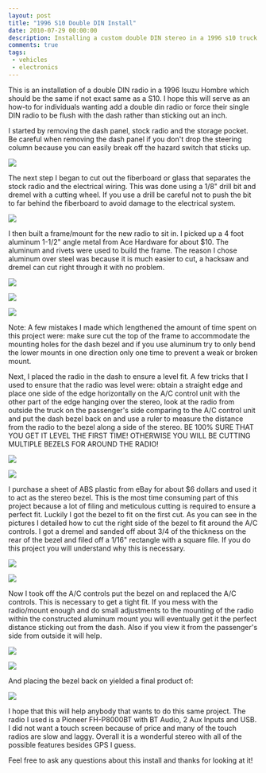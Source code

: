```yaml
---
layout: post
title: "1996 S10 Double DIN Install"
date: 2010-07-29 00:00:00
description: Installing a custom double DIN stereo in a 1996 s10 truck
comments: true
tags: 
 - vehicles
 - electronics
---
```


This is an installation of a double DIN radio in a 1996 Isuzu Hombre which should be the same if not exact same as a S10. I hope this will serve as an how-to for individuals wanting add a double din radio or force their single DIN radio to be flush with the dash rather than sticking out an inch.

I started by removing the dash panel, stock radio and the storage pocket. Be careful when removing the dash panel if you don't drop the steering column because you can easily break off the hazard switch that sticks up.

![](https://lh3.googleusercontent.com/foaAHcKWxZk2DDlwXT7AoRjrx4IIRgegDwBteAV0_4i9_EyKpJY1M0wAVuEVJp4R9Mq-sfnS2fXEdZ-JE1SJtAwyMQThxnO46Z0kTXEtWNMXWOV_vqsRGSed362HEiEWffQlvJfngP8n1tBeI_r38hKJkiaLWcmgiTtCY2XsrHkL2gBdHpGki6EskbrQcRrOZlR7IXO5gydcjsmrWf_ujRtoQdt4HH3wlsrFIkP1W2EXz0Fy8rdwfCeqrSkELvtHL04zGEt8qiJYR35P030tIthxnXf5N-jfOX9vKWkNjVSLK1CBrnKwALyxfuANxRKV-jHmqRrP2HLH6hrGBKRVQiohHzXxSCWaxhdPdTJ3P9pUiLqdJRZqj0cWgqeU-lEn2KPLUWQ6XC8UFPoqCv7A8JbdjT1mZikStRRy67nNF6BQjhWxMtRNX3kdp3dWCL7bFIHbWU7WwvXGAZRP6OibZy4rDzQoqTokMr-XYaab_HTtU89xFimuBsVTiffyYsE9OfRPsEAKZpNSjwXw8M3oTTHOS_o3wKnEPgagkHRTYK1MgVta_O9egBShyXdjxghGT6t6bAbMbAYN6ReqFonTi9Ti1n1YtLVhGVZ0k_ZaTLoT1I8Qbig=w964-h720-no)

The next step I began to cut out the fiberboard or glass that separates the stock radio and the electrical wiring. This was done using a 1/8" drill bit and dremel with a cutting wheel. If you use a drill be careful not to push the bit to far behind the fiberboard to avoid damage to the electrical system.

![](https://lh3.googleusercontent.com/KImLzUBMiOVedXfPiiCl0tdx6Q3_MmPVwCoWwAO3hVif8uXOIXCYTFG8uvkG0MxvW8s1C2cgmsWPVpYofLwGMjwfxW-tOoORteYQfnuPlXhE8oIzOT5m-OD1yLrPdhY-2_mNmPv_h4qeNlwQNa8zh7HxjUZG3WssovW9UEKX7wulPMhkJBgH0mLMt3mw9zKSI_BOGn3E1ZdHYK_MQSrU73nyt1tIcGOXqXPdeDL-QokMGOsdtyVyADQMEE4YSAboYlnfuVp0oxLf_dS4VoOdv-NSEH64CjFMskhcCIf-ZI7uC-9FUNnsrc0TPeUukV09uffJqpGJ65X-At-iCmfsCrMqf4tlsvIBnQpVIbx4cvt72qHCH3jSa46Lp0Hsvg79cweNO4yeKs7byrNQcL6rAQY5ZoHEpN90XlsNbFyNTsJ1Xle_SZwrdQ3khfTYpe-oWt6bt6pPQPJFHLjFSavwt3l1SYXiUeOzqbq4N8WvAzVp02rKwn7v7iba5KOP9-by-LWlwUViLCXyuNPLBxpQ5eRKUItSpfXZg2R-UiGWpuje6ofg31qVwkSX4Q_dXHt5T1fg8hZmkGUWWY-JQkRlTr0tkLMheMrKrkIDOf0FHosCjayCs5c=w964-h720-no)

I then built a frame/mount for the new radio to sit in. I picked up a 4 foot aluminum 1-1/2" angle metal from Ace Hardware for about $10. The aluminum and rivets were used to build the frame. The reason I chose aluminum over steel was because it is much easier to cut, a hacksaw and dremel can cut right through it with no problem.

![](https://lh3.googleusercontent.com/LU9J12UIvGkDIlyGUI3OHv9mu0MCYF09GRsVpgxnOG8uTpYlZ7p2Dvz5I_yjPL1p_BZ64Z_kF2Ta2D56bXfNW3HrHcWwX45MAKKf12DzYOuOAr9sxTXlhlkF-VVCT7QfyhX_tNz2Qf8QBD4MUcFKc1MbSxydXWRLzUU51OAkZVmQVj7HJvFFt24dxjox14F-I1ud8-1IcTv0viUlgWMwUeWl9xFyrvT9y_usw3RtHDoxfObmEFCFfIAJnveelt4vKsh6v1y2j8C_hstZZoUl0FxlE_voUfVvmBWSa-30AmsErFwpIz6MyulOVVZVlgJZEm2OCCaPsnWXooeoXeTs9CDnSPYQenZTtY1hgK3_S5JbAVZyoAHnl0fvE0QFEehTFVEhHy9EJqrAvVysXKQqRa46MvOqC-MkI3yPfNvj8TTWVnHCBhqum8Wse8hw05fv0iP7reD9EcOolyGx9Ko-IVQ0b4wh2R6wHSBn3BP9Cpba2ehPoI4DJfH7IiywKYLJxI4J_GCC2hV7c6zFFHxjemcVOpa0rZIIHQE4xyTKUDsHm0yeROwPcJBBBvncZGTlZ7AMTLthxSAnHT0QHP28Fc7e1dce-JSEnZOhz1_wRs1Wb7ZreZOT=w538-h720-no)

![](https://lh3.googleusercontent.com/EMa1b8GLjvVjjT2esu0BJYb1kFDc3KHHtdMatbJxOJZd8oAsm3NOAnBS7hTYUKQK5fVyg3X1oTPUQMatDxqtvI_4ONJTp8eHD29TBYftSn9Lyn4fbfBNfDp9pcqsAxp-BTEJKuBFtK6a5Uu5_GAPhwEIGrsoj5z2HgUyExtsYojwCChTXqoXe65trQ9hJWLyrPDiSAk1HfXWVLhmzFbee5uxnZBchmnJESmHv_E8h8FxtQsBOr6JeodAdlY5-RwjZ2PWR0NSP_nvzAKL380vGpk0fyyX9nVunSfVcDGOCgXVt5JWGqh3YFdqDePrW-1UhBIOLkdyKsjVKxTu3hiQayCFxtBm8YFE8O_2Ej8i9XWUK2EDRE54eEPyCe0KbLR_LoS-2l6KtGurBVNRxdfScKQ0-3uRxamnzfWU790Aj2aWXKI-_qwWIv0KLF29Nh-ZzG6zTphZiz5L-yHMUesNuZJYuBm1jIeZ9KIdm0UdaPD4yj4FvLLElXYR-TMLumMl26bzD54iNPQHYkbVhhyHmQAWuStdv3cmjVEY54vblYCyomn-WquvfQEp3bGeE07VwqDm9Os5df_YKKUSP1fZ4pB9zpPa-y3FJkPYwittZGtQ15V1Ml8=w538-h720-no)

![](https://lh3.googleusercontent.com/OtD_VQIst6yjqhZ1iRGUAGBNrSPAH2m-mk3MEp3T7UAqESL9a93dnmKag_T9fuzw4Wiw8-92g_6KmjNkkLVLniD7jlhHVdVwpkXtoq8_ZW78nidQisAytvRk6cJDyHzQ4tg4UMV_rDhzAcc2yh64WD5w_IBmU8Td2AA9DXmuKyMOXgIAbw-deJU1tkitgkOo6FSqR8UDGixP68OxMFGoLVaYV3FNJwVAQCUxdx9eETe2p1xahKwkPrSLWLx--dcljKFuAhhhK4PCbXaElMCG6G9edrCFJw_GBpmBVWUYSPPiplAiB1bwA8PJZD0a_iKkM7l7r9Lvulnz9QDLqRs3tbNfrOIMidptf2hiX_Jzui5xN0DrFKIOL5DN7SYbvPcNj6agMmKn5uwUQz3M0dcM9nHj3VRvCEeIV5sFuFXQYVwwnr_EG8U6aXlDKYv5pySlZNzPQhfhKqEdIwx71YaYfU5XzGZQvrYQdMM4VPyLoaEi30rT_X_rfzyy_m2ARk2l9idcXfPFYN7q_vDrDey29E0c9h7RyKzu_PLo9_2de2WUcdqWlDodxjtL3u8Yot9c0v0SOTWnMlTiYe-LWQ9NAPuPVBlNq4QApyTecLgA_rfUamTAKQs=w538-h720-no)

Note: A few mistakes I made which lengthened the amount of time spent on this project were: make sure cut the top of the frame to accommodate the mounting holes for the dash bezel and if you use aluminum try to only bend the lower mounts in one direction only one time to prevent a weak or broken mount.

Next, I placed the radio in the dash to ensure a level fit. A few tricks that I used to ensure that the radio was level were: obtain a straight edge and place one side of the edge horizontally on the A/C control unit with the other part of the edge hanging over the stereo, look at the radio from outside the truck on the passenger's side comparing to the A/C control unit and put the dash bezel back on and use a ruler to measure the distance from the radio to the bezel along a side of the stereo. BE 100% SURE THAT YOU GET IT LEVEL THE FIRST TIME! OTHERWISE YOU WILL BE CUTTING MULTIPLE BEZELS FOR AROUND THE RADIO!

![](https://lh3.googleusercontent.com/1ZOEXrKT2aQJpDnaEzk9TL0mapl5Fnzb6WOnhwlEWjElt5Rxd45FGPs-L5l7jVp_pYA61EtB72w6a0VbJS_4kSZqPlhlAfWtbqkXJiAMl3kvQzRN9vvZ-d7xSoTm3cn5lV8hIo5UVa19rhYwkESj4NqPhSwozjzXpLidgJt0t6a4aKD3yfT1B_3PBxUhsaLbWs3UZRTx9CN6YJ9eXFcClaHu_YC7kroYef9icVUFjSBuapzUbMAygSH5Dmh6lQPFEkBgHeYPk6XCNYqq0AWve5_QYeGuC99r_HjgLOMQBMPvv9yLcnOEcdqmeBEIuK4TOQiIb1WzEgEqHlz9-JYetOveK9oy9NAzsh6V4cjWMdUMO7McBhnRwHPfNuCWiLkKBbFkdqIPxexFT33IL8rHOkZ0VJkcqzmQSccoVhAPK_RU-ztfbIPGPR_XiFjE9JpL3bHcmwmFcgh1qgNNvlwvpIfzpTGC0DatreW28oLJ3sO5X-2_ssT0uQ2_J9fILYZRKXE0vJVsApe1s5Fi7h_ScWSWZjtyjj1cs-EAcBM3nwHC3uTGA79YRj1eBQt3GpayWtfO-J1l__r_f0GO7XPIDoPJWGt6tDBjISdMjI2hzlAkeC4Q_1M=w964-h720-no)

![](https://lh3.googleusercontent.com/S_BvkWJHHR_Bue8Zpq14D3jc9HNZMfc-xLPeXzCmp4JIE6eqtKa2cL7KepHU7b-dfFh_H4Ivg14eJVoaSunjmiQPJIvxZyNRTw_vZWadaiaJpsdcQOeCvdCVyzhj4QAUIgw0Rth-feHtQnyXuiAi6wCxTh3nVjr0GfF3bK_IyA_Ka2cehE7RDvYGSo8bI0tk_4GGvtkY4-6yTg-KAGTeVKWSob4tLdAObb52sYK_N7egHOp07R5on5n_-tb4P25G9tYVqN4UZZ4lWp1CS6m4IT6tYwhMCh1acTm1g0zxQ7IRtfjnZHFWJeDJaPZz1FxyWpTYY7KD6ags7FHl1vWebGS6sdoIKc6o5Qekg1lXG_FqMO1QijbMbu1rZPT_2Pus9aPbZ8kMlpi0Tuu3vJMEseAch6Et-RtCnBhOGW0U62JPvgo_ePXaCbsNbKKnuOjC5bFG3EtlGpzX_iMyCenBok1Q9UW4sRpwUsL2l3Kp-0GwKmIW56oDmDy1U_sa-S-3uH-11En0g0LeQ3lSfDQLRDQ3XkWO19QFCoH_IExTR9zLsg4g4n3MjBke8WEszt63IYOS1XanyG7573vrdkkDhWm-E0FawnXovooBsh-kWIbVsRBR-NI=w964-h720-no)

I purchase a sheet of ABS plastic from eBay for about $6 dollars and used it to act as the stereo bezel. This is the most time consuming part of this project because a lot of filing and meticulous cutting is required to ensure a perfect fit. Luckily I got the bezel to fit on the first cut. As you can see in the pictures I detailed how to cut the right side of the bezel to fit around the A/C controls. I got a dremel and sanded off about 3/4 of the thickness on the rear of the bezel and filed off a 1/16" rectangle with a square file. If you do this project you will understand why this is necessary.

![](https://lh3.googleusercontent.com/lWh1044AiZ_oQQM-G6XEjrx3l4R8bHkYxnEIee5Bckiw0j2yEjaRKzhitXXC6yKQfG4ZQE37jHxt6daBCp1TK7XaAl_pOzJxyIPz1FJhR1uGJ6D8W4-N2wMUsRElTVaNlpvAX1YA5yTBKvOwBzkIp8xie4ub7e5w51DYS7FbsJw6g17xkUt2x0DZtgA1wbE8H0vjbkcGkVOZ1bB6pGncFdkPXzAH8miI2j9KPi8zFXfhM8wI9fgXx7-ElzoScWiH6CdkDJOWtcox-ldp3N9keGJ7iDCnb-HMzVwl9mFfzIZ-8L0MnZC_eBxrMod_AaC7Tv92NYi5KYz4McDw4kbn5j1Bc-lGwNoK5LO8eu66U6mabV-74lNR6BhzZgq6iPmFknNwcDYwJlFSh55QVhxk_QtAf2aGVEhVK7e7aCJwQVZdUaCidi99v1V4eNpTBfo3Y94MmkD4WeSh8_3gR0jzIcRlVrNljN883bfTUow2CTTJMaKnXhld_GzAoYVDn2ZXf0YnsB820PU-E43lDRt6AKCRfO7_t2hgDhfSdxNSelt1IvR0fE13o3GhHmeqYitnguB0UxkS3ghI5ssTPAZdYnnieHlJxzZHHohzQCGHnn4uKFIsTm29=w538-h720-no)

![](https://lh3.googleusercontent.com/VMXxoGPl24f8aBJViRZ4br9zjMSEoQj9sAlk4d1W8f4Imymq4t2-YOxqLzdQVnltcHtZPP3qA4ghvZ0iUIB7Xlo278ajJTQOjQN8XBieRJpqeLJthsMuP-apokRvT9jIK45OhydWlaJr2ljY1RVGf4h8jl3M_EFtuuNeRgTnvpg52mkUC1uWf6Qyu_T64d6y5gHPPqHVmyacYBjRgXS_wLkWy0vKzzxo8ryudXOyGfYerK_3-wfpaJNb4W3owxEhf3Qyf6Li0qVlmCHv8nRSAD5Lr-DuuoZWcP_3sY8wh0oTpX3J7xTVbx7awwsZuwpA1cYIhosPYWaEXGBt-eq6uJ7Z6xewblns-fzoVjdZ02RhrAObJRYLzYJiTHgHAHSrpDPGku7y-r-Hb91wCqW481W74hUQFx9Utoh4H-5x79ljubJ9AJfa4AVgV3Ne_4RrLK3xb5PptI72M3NOlm-mnLOyikKGqGdLXIm6ulmitJH5oNY67Bt1cWBw39Z0OPf7ozLwH5L6Q6Gy3ll-Gaid9cu0cLkQecLLM6eyLLn8v3NxmqVIZZTwKsa3OsAlNwa6i-anSdWYRPGLvYqPCPRq4uBP49lhCseXzPiY8F3OI68Q5iov0Bkd=w538-h720-no)

Now I took off the A/C controls put the bezel on and replaced the A/C controls. This is necessary to get a tight fit. If you mess with the radio/mount enough and do small adjustments to the mounting of the radio within the constructed aluminum mount you will eventually get it the perfect distance sticking out from the dash. Also if you view it from the passenger's side from outside it will help.

![](https://lh3.googleusercontent.com/wxmpgq1ISKwii23sLc3EZxx3_GqA4pQWKeMgNqwGqmj585VZQoH0QYX7rRa0UBkcp4yhvuP4tJcz3caW4-eqiUv-D-Z3wqaPbq8CAevORngq7zdm3XsEZPypqBjVCx1rXn_8T3ABiVZC_yHF-X5NdfogBGUp0UH8PRtHDQoXrNBPxQAGCawF447G_SlHY3HSLTeLaHcbPhVOteZVNdgL0ATyVVOVpmSkXoJCgGPvwwZu_KsLTOx-iBNmHgGP9vQj8-X1wj8u4j-HLSbG9ORL_r1AI3BxxwzWOPZqf1OhmDqbdSUlVDHwghQF8v_eWpF2LKG57RRo95-bCmbUzVfQn6dGS4CjsDHu61hihRlKIk1zsi3hXxijBTmNAm36IOs2eASHKSahgXd9dC7AuidvVCyTx39icbq0ZzaTyq9bkXe4nw--Nnzt_eVgtgFWMu-Mx-aUc_ak9atVZzJTEFBjQGM6Gp4opIjBfDeQM7vyv097CGI8P3F1GC3HdGyIQXuvkwqwkfEpKqQLYre4Lwaz9GsLOEREzEFSxx96HIFE480kvKzBxVgN_7zlISBD152-6_yZxQ59JpCqegcfO2Rno4EaBGpdp5NPkQJLTof4uicsFAZHdbc=w964-h720-no)

![](https://lh3.googleusercontent.com/O6V7eReCOuYJIDu5SIv5FVHeiU-E5uF1rlthUsHvhFqzhsPlVjTAtWQm7qlYR3T2CDqnNzJdnpmEy2ebdftso3vWASzIZosVteheHhb-Cli5piwmNpxbnBfH6mbrgojD692bfZt1TyXr-odypxUyP_5cesrsoI99ZgxARQXUuscrRtJdPPqyE8pQngqoXKGcXGfOobQFHJKWnbHzwTn0pHyR2v1PvWXXRVUh4-eAFJHa8X99FnIEnGr8w2r-WyENjpVpk8lT0PyaVXa0uqQyyqUevmWzNXMkjr4xWhISzaSshOdMfEwsfZsfE25P0Dr7HBJhf0FS88LSJwQUgKOAZxVBpz0zb-uoaqSKJUhSaXGbagMCSfqml2vIEa3iT6F-1g3lqN-LKQjm_wPaFGhk2HYM_QLsNqPQXlll1jqZgBTHo_-I_UXqGdGyfT77KyEiG52Van2xL5xh3Hm0XTGDIJGsQnqj7pkm1auBBvQBIEIduvllgWOGDU4D6hbO09bWoxyiUx7sSe5nyYC3JxuriDZJ4tmk-rUglimpE9Z9baHhDUHLQkRtrwmr7xGlHu3ibGtxirUQPUOzGrJKEAzoQGN6WVYFJrEk1cIpmZKKvGIRcQRN76U=w538-h720-no)

And placing the bezel back on yielded a final product of:

![](https://lh3.googleusercontent.com/D3kRCJExa0JXhhJHKVUcXAhLAJMJBjUEFO3hq3OMPowZhB56V1Bvrrfmv46p7YQchLVpGfGPH7AAzX_cXgpVXNND_uuqUITtgAj6QSl5v8JTlDr8WoeQRlw9dPjT4vvFJh8py0Dj8FuI4zsFZEtN4pNGchxNXVVPHi15iVIDm0ln3lefP2e0Fb1nP98O7sRiX_LZP63y1AElFz93qvHajEVeRtuIssN8n3iA5wfnp5qD4Zct2Uz3btVf-iUx3v9YJockKN5Y-IHtT83Nj5M9iekvPba6C6hCumIfyHEsgU1m51StTAhKBAvI0aFyTIBjkzTl_vcksRKNIcrRo226V2M36FtrjMfy7ePIYhjjigdTqgx17uSirtFFOwWJo4s2v8fmvAl8aKFK5QGzFzHIMCoI3UPYKRlFWji5_BDU7222cGHlBXQYrI_TXnKRsSnbUuIYKPqUUn8lEkl9RARIj8slQZJPag7uu7OyesAqf1Zsa14yTx36UE2j_u55NlB4zSKAugEY6qagmvxiElrw7oofPJXkqrZvqD11-QgOBfs6r2DnmX0sxH-jGMCaMlgc0W9dHvdroVmoe7BK6guwlMKfW5JLbytl1vdOCMDgfSHtYTdP-cA=w964-h720-no)

I hope that this will help anybody that wants to do this same project. The radio I used is a Pioneer FH-P8000BT with BT Audio, 2 Aux Inputs and USB. I did not want a touch screen because of price and many of the touch radios are slow and laggy. Overall it is a wonderful stereo with all of the possible features besides GPS I guess.

Feel free to ask any questions about this install and thanks for looking at it!